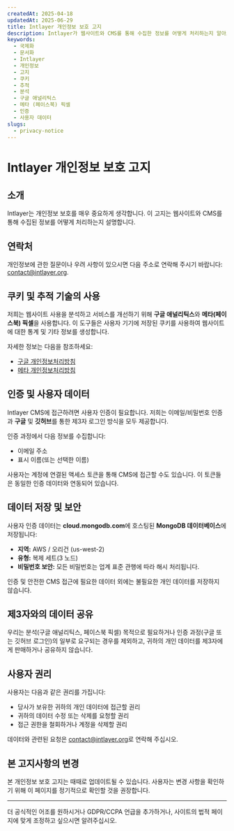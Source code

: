 ```yaml
---
createdAt: 2025-04-18
updatedAt: 2025-06-29
title: Intlayer 개인정보 보호 고지
description: Intlayer가 웹사이트와 CMS를 통해 수집한 정보를 어떻게 처리하는지 알아보세요. 다양한 형식과 사용 사례를 이해하기 위해 문서를 따라가세요.
keywords:
  - 국제화
  - 문서화
  - Intlayer
  - 개인정보
  - 고지
  - 쿠키
  - 추적
  - 분석
  - 구글 애널리틱스
  - 메타 (페이스북) 픽셀
  - 인증
  - 사용자 데이터
slugs:
  - privacy-notice
---
```


# Intlayer 개인정보 보호 고지

## 소개

Intlayer는 개인정보 보호를 매우 중요하게 생각합니다. 이 고지는 웹사이트와 CMS를 통해 수집된 정보를 어떻게 처리하는지 설명합니다.

## 연락처

개인정보에 관한 질문이나 우려 사항이 있으시면 다음 주소로 연락해 주시기 바랍니다: [contact@intlayer.org](mailto:contact@intlayer.org).

## 쿠키 및 추적 기술의 사용

저희는 웹사이트 사용을 분석하고 서비스를 개선하기 위해 **구글 애널리틱스**와 **메타(페이스북) 픽셀**을 사용합니다. 이 도구들은 사용자 기기에 저장된 쿠키를 사용하여 웹사이트에 대한 통계 및 기타 정보를 생성합니다.

자세한 정보는 다음을 참조하세요:

- [구글 개인정보처리방침](https://policies.google.com/privacy)
- [메타 개인정보처리방침](https://www.facebook.com/privacy/policy)

## 인증 및 사용자 데이터

Intlayer CMS에 접근하려면 사용자 인증이 필요합니다. 저희는 이메일/비밀번호 인증과 **구글** 및 **깃허브**를 통한 제3자 로그인 방식을 모두 제공합니다.

인증 과정에서 다음 정보를 수집합니다:

- 이메일 주소
- 표시 이름(또는 선택한 이름)

사용자는 계정에 연결된 액세스 토큰을 통해 CMS에 접근할 수도 있습니다. 이 토큰들은 동일한 인증 데이터와 연동되어 있습니다.

## 데이터 저장 및 보안

사용자 인증 데이터는 **cloud.mongodb.com**에 호스팅된 **MongoDB 데이터베이스**에 저장됩니다:

- **지역:** AWS / 오리건 (us-west-2)
- **유형:** 복제 세트(3 노드)
- **비밀번호 보안:** 모든 비밀번호는 업계 표준 관행에 따라 해시 처리됩니다.

인증 및 안전한 CMS 접근에 필요한 데이터 외에는 불필요한 개인 데이터를 저장하지 않습니다.

## 제3자와의 데이터 공유

우리는 분석(구글 애널리틱스, 페이스북 픽셀) 목적으로 필요하거나 인증 과정(구글 또는 깃허브 로그인)의 일부로 요구되는 경우를 제외하고, 귀하의 개인 데이터를 제3자에게 판매하거나 공유하지 않습니다.

## 사용자 권리

사용자는 다음과 같은 권리를 가집니다:

- 당사가 보유한 귀하의 개인 데이터에 접근할 권리
- 귀하의 데이터 수정 또는 삭제를 요청할 권리
- 접근 권한을 철회하거나 계정을 삭제할 권리

데이터와 관련된 요청은 [contact@intlayer.org](mailto:contact@intlayer.org)로 연락해 주십시오.

## 본 고지사항의 변경

본 개인정보 보호 고지는 때때로 업데이트될 수 있습니다. 사용자는 변경 사항을 확인하기 위해 이 페이지를 정기적으로 확인할 것을 권장합니다.

---

더 공식적인 어조를 원하시거나 GDPR/CCPA 언급을 추가하거나, 사이트의 법적 페이지에 맞게 조정하고 싶으시면 알려주십시오.
